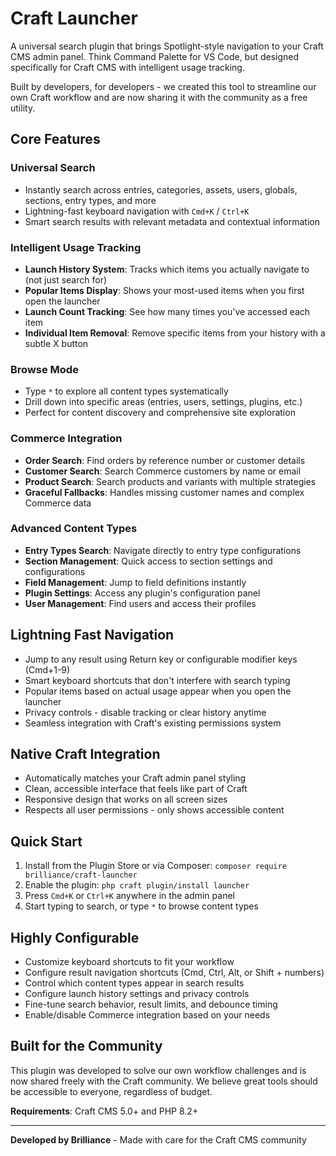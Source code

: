 # Craft Launcher

A universal search plugin that brings Spotlight-style navigation to your Craft CMS admin panel. Think Command Palette for VS Code, but designed specifically for Craft CMS with intelligent usage tracking.

Built by developers, for developers - we created this tool to streamline our own Craft workflow and are now sharing it with the community as a free utility.

## Core Features

### Universal Search
- Instantly search across entries, categories, assets, users, globals, sections, entry types, and more
- Lightning-fast keyboard navigation with `Cmd+K` / `Ctrl+K`
- Smart search results with relevant metadata and contextual information

### Intelligent Usage Tracking
- **Launch History System**: Tracks which items you actually navigate to (not just search for)
- **Popular Items Display**: Shows your most-used items when you first open the launcher
- **Launch Count Tracking**: See how many times you've accessed each item
- **Individual Item Removal**: Remove specific items from your history with a subtle X button

### Browse Mode
- Type `*` to explore all content types systematically
- Drill down into specific areas (entries, users, settings, plugins, etc.)
- Perfect for content discovery and comprehensive site exploration

### Commerce Integration
- **Order Search**: Find orders by reference number or customer details
- **Customer Search**: Search Commerce customers by name or email
- **Product Search**: Search products and variants with multiple strategies
- **Graceful Fallbacks**: Handles missing customer names and complex Commerce data

### Advanced Content Types
- **Entry Types Search**: Navigate directly to entry type configurations
- **Section Management**: Quick access to section settings and configurations
- **Field Management**: Jump to field definitions instantly
- **Plugin Settings**: Access any plugin's configuration panel
- **User Management**: Find users and access their profiles

## Lightning Fast Navigation

- Jump to any result using Return key or configurable modifier keys (Cmd+1-9)
- Smart keyboard shortcuts that don't interfere with search typing
- Popular items based on actual usage appear when you open the launcher
- Privacy controls - disable tracking or clear history anytime
- Seamless integration with Craft's existing permissions system

## Native Craft Integration

- Automatically matches your Craft admin panel styling
- Clean, accessible interface that feels like part of Craft
- Responsive design that works on all screen sizes
- Respects all user permissions - only shows accessible content

## Quick Start

1. Install from the Plugin Store or via Composer: `composer require brilliance/craft-launcher`
2. Enable the plugin: `php craft plugin/install launcher`
3. Press `Cmd+K` or `Ctrl+K` anywhere in the admin panel
4. Start typing to search, or type `*` to browse content types

## Highly Configurable

- Customize keyboard shortcuts to fit your workflow
- Configure result navigation shortcuts (Cmd, Ctrl, Alt, or Shift + numbers)
- Control which content types appear in search results
- Configure launch history settings and privacy controls
- Fine-tune search behavior, result limits, and debounce timing
- Enable/disable Commerce integration based on your needs

## Built for the Community

This plugin was developed to solve our own workflow challenges and is now shared freely with the Craft community. We believe great tools should be accessible to everyone, regardless of budget.

**Requirements**: Craft CMS 5.0+ and PHP 8.2+

---

**Developed by Brilliance** - Made with care for the Craft CMS community